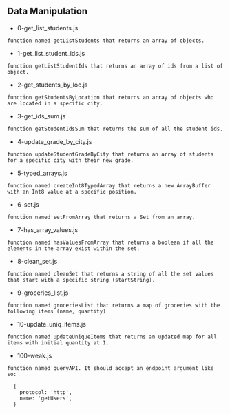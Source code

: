 ## Data Manipulation

* 0-get_list_students.js
```
function named getListStudents that returns an array of objects.
```
* 1-get_list_student_ids.js
```
function getListStudentIds that returns an array of ids from a list of object.
```
* 2-get_students_by_loc.js
```
function getStudentsByLocation that returns an array of objects who are located in a specific city.
```
* 3-get_ids_sum.js
```
function getStudentIdsSum that returns the sum of all the student ids.
```
* 4-update_grade_by_city.js
```
function updateStudentGradeByCity that returns an array of students for a specific city with their new grade.
```

* 5-typed_arrays.js
```
function named createInt8TypedArray that returns a new ArrayBuffer with an Int8 value at a specific position.
```
* 6-set.js
```
function named setFromArray that returns a Set from an array.
```
* 7-has_array_values.js
```
function named hasValuesFromArray that returns a boolean if all the elements in the array exist within the set.
```
* 8-clean_set.js
```
function named cleanSet that returns a string of all the set values that start with a specific string (startString).
```
* 9-groceries_list.js
```
function named groceriesList that returns a map of groceries with the following items (name, quantity)
```
* 10-update_uniq_items.js
```
function named updateUniqueItems that returns an updated map for all items with initial quantity at 1.
```
* 100-weak.js
```
function named queryAPI. It should accept an endpoint argument like so:

  {
    protocol: 'http',
    name: 'getUsers',
  }
```
